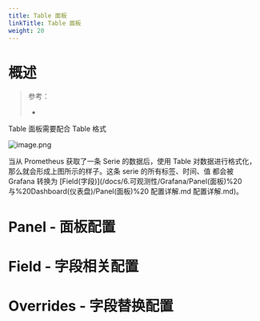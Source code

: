 ```yaml
---
title: Table 面板
linkTitle: Table 面板
weight: 20
---
```


# 概述

> 参考：
>
> - 

Table 面板需要配合 Table 格式

![image.png](https://notes-learning.oss-cn-beijing.aliyuncs.com/pydb2y/1636267921152-4752376b-9ab6-4156-ae67-1aeaf6af76e5.png)

当从 Prometheus 获取了一条 Serie 的数据后，使用 Table 对数据进行格式化，那么就会形成上图所示的样子。这条 serie 的所有标签、时间、值 都会被 Grafana 转换为 [Field(字段)](/docs/6.可观测性/Grafana/Panel(面板)%20 与%20Dashboard(仪表盘)/Panel(面板)%20 配置详解.md 配置详解.md)。

# Panel - 面板配置

# Field - 字段相关配置

# Overrides - 字段替换配置
